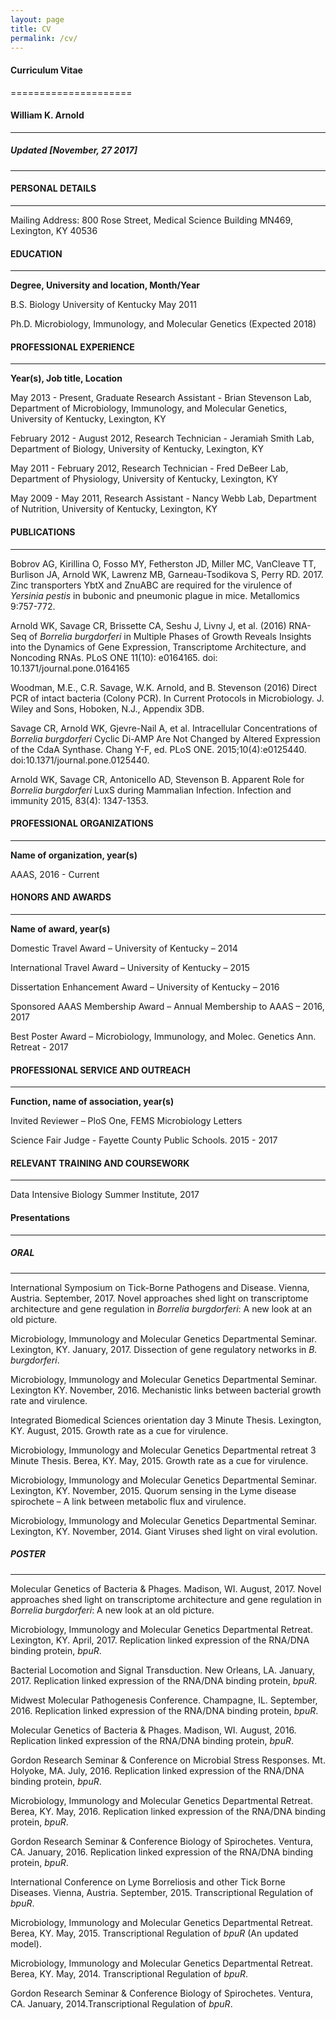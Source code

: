 ```yaml
---
layout: page
title: CV
permalink: /cv/
---
```


#### Curriculum Vitae
=====================

#### William K. Arnold
---------------------

##### Updated [November, 27 2017]
----------------------------

#### PERSONAL DETAILS
--------------------

Mailing Address: 800 Rose Street, Medical Science Building MN469, Lexington, KY 40536

#### EDUCATION
--------------

**Degree, University and location, Month/Year**

B.S. Biology 		University of Kentucky	May 2011

Ph.D. Microbiology, Immunology, and Molecular Genetics (Expected 2018)

#### PROFESSIONAL EXPERIENCE
--------------------------

**Year(s), Job title, Location**

May 2013 - Present, Graduate Research Assistant - Brian Stevenson Lab, Department of Microbiology, Immunology, and Molecular Genetics, University of Kentucky, Lexington, KY

February 2012 - August 2012, Research Technician - Jeramiah Smith Lab, Department of Biology, University of Kentucky, Lexington, KY

May 2011 - February 2012, Research Technician - Fred DeBeer Lab, Department of Physiology, University of Kentucky, Lexington, KY

May 2009 - May 2011, Research Assistant - Nancy Webb Lab, Department of Nutrition, University of Kentucky, Lexington, KY



#### PUBLICATIONS
----------------

Bobrov AG, Kirillina O, Fosso MY, Fetherston JD, Miller MC, VanCleave TT, Burlison JA, Arnold WK, Lawrenz MB,
Garneau-Tsodikova S, Perry RD. 2017. Zinc transporters YbtX and ZnuABC are required for the virulence of *Yersinia
pestis* in bubonic and pneumonic plague in mice. Metallomics 9:757-772.

Arnold WK, Savage CR, Brissette CA, Seshu J, Livny J, et al. (2016) RNA-Seq of *Borrelia burgdorferi* in Multiple Phases
of Growth Reveals Insights into the Dynamics of Gene Expression, Transcriptome Architecture, and Noncoding RNAs.
PLoS ONE 11(10): e0164165. doi: 10.1371/journal.pone.0164165

Woodman, M.E., C.R. Savage, W.K. Arnold, and B. Stevenson (2016) Direct PCR of intact bacteria (Colony PCR). In
Current Protocols in Microbiology. J. Wiley and Sons, Hoboken, N.J., Appendix 3DB.

Savage CR, Arnold WK, Gjevre-Nail A, et al. Intracellular Concentrations of *Borrelia burgdorferi* Cyclic Di-AMP Are Not Changed by Altered Expression of the CdaA Synthase. Chang Y-F, ed. PLoS ONE. 2015;10(4):e0125440. doi:10.1371/journal.pone.0125440.

Arnold WK, Savage CR, Antonicello AD, Stevenson B. Apparent Role for *Borrelia burgdorferi* LuxS during Mammalian Infection. Infection and immunity 2015, 83(4): 1347-1353.


#### PROFESSIONAL ORGANIZATIONS
------------------------------

**Name of organization, year(s)**

AAAS, 2016 - Current

#### HONORS AND AWARDS
---------------------

**Name of award, year(s)**

Domestic Travel Award – University of Kentucky – 2014

International Travel Award – University of Kentucky – 2015

Dissertation Enhancement Award – University of Kentucky – 2016

Sponsored AAAS Membership Award – Annual Membership to AAAS – 2016, 2017

Best Poster Award – Microbiology, Immunology, and Molec. Genetics Ann. Retreat - 2017

#### PROFESSIONAL SERVICE AND OUTREACH
-----------------------------------

**Function, name of association, year(s)**

Invited Reviewer – PloS One, FEMS Microbiology Letters

Science Fair Judge - Fayette County Public Schools. 2015 - 2017

#### RELEVANT TRAINING AND COURSEWORK
------------------------------------

Data Intensive Biology Summer Institute, 2017


#### Presentations  
-----------------

##### ORAL
---------

International Symposium on Tick-Borne Pathogens and Disease. Vienna, Austria. September, 2017. Novel approaches shed light on transcriptome architecture and gene regulation in *Borrelia burgdorferi*: A new look at an old picture.

Microbiology, Immunology and Molecular Genetics Departmental Seminar. Lexington, KY. January, 2017. Dissection of gene regulatory networks in *B. burgdorferi*.

Microbiology, Immunology and Molecular Genetics Departmental Seminar. Lexington KY. November, 2016. Mechanistic links between bacterial growth rate and virulence.

Integrated Biomedical Sciences orientation day 3 Minute Thesis. Lexington, KY. August, 2015. Growth rate as a cue
for virulence.

Microbiology, Immunology and Molecular Genetics Departmental retreat 3 Minute Thesis. Berea, KY. May, 2015. Growth rate as a cue for virulence.

Microbiology, Immunology and Molecular Genetics Departmental Seminar. Lexington, KY. November, 2015. Quorum sensing in the Lyme disease spirochete – A link between metabolic flux and virulence.

Microbiology, Immunology and Molecular Genetics Departmental Seminar. Lexington, KY. November, 2014. Giant
Viruses shed light on viral evolution.

##### POSTER
------------

Molecular Genetics of Bacteria & Phages. Madison, WI. August, 2017. Novel approaches shed light on transcriptome architecture and gene regulation in *Borrelia burgdorferi*: A new look at an old picture.

Microbiology, Immunology and Molecular Genetics Departmental Retreat. Lexington, KY. April, 2017. Replication linked expression of the RNA/DNA binding protein, *bpuR*.

Bacterial Locomotion and Signal Transduction. New Orleans, LA. January, 2017. Replication linked expression of the RNA/DNA binding protein, *bpuR*.

Midwest Molecular Pathogenesis Conference. Champagne, IL. September, 2016. Replication linked expression of the RNA/DNA binding protein, *bpuR*.

Molecular Genetics of Bacteria & Phages. Madison, WI. August, 2016. Replication linked expression of the RNA/DNA binding protein, *bpuR*.

Gordon Research Seminar & Conference on Microbial Stress Responses. Mt. Holyoke, MA. July, 2016. Replication linked expression of the RNA/DNA binding protein, *bpuR*.

Microbiology, Immunology and Molecular Genetics Departmental Retreat. Berea, KY. May, 2016. Replication linked expression of the RNA/DNA binding protein, *bpuR*.

Gordon Research Seminar & Conference Biology of Spirochetes. Ventura, CA. January, 2016. Replication linked expression of the RNA/DNA binding protein, *bpuR*.

International Conference on Lyme Borreliosis and other Tick Borne Diseases. Vienna, Austria. September, 2015. Transcriptional Regulation of *bpuR*.

Microbiology, Immunology and Molecular Genetics Departmental Retreat. Berea, KY. May, 2015. Transcriptional Regulation of *bpuR* (An updated model).

Microbiology, Immunology and Molecular Genetics Departmental Retreat. Berea, KY. May, 2014. Transcriptional Regulation of *bpuR*.

Gordon Research Seminar & Conference Biology of Spirochetes. Ventura, CA. January, 2014.Transcriptional Regulation of *bpuR*.
